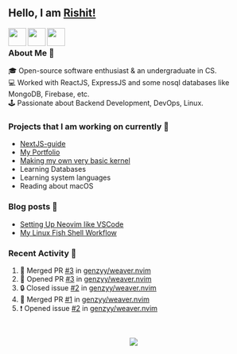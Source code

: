 ## Hello, I am [Rishit!](https://portfolio-genzyy.vercel.app/)

<a href="https://www.linkedin.com/in/rishit-pandey/" target="_blank">
    <img align="left" width="36px" src="https://img.icons8.com/fluency/48/000000/linkedin.png"/>
</a>

<a href="mailto:rishpandey8097@gmail.com" target="_blank">
    <img align="left" width="36px" src="https://img.icons8.com/plasticine/48/000000/gmail-new.png"/>
</a>

<a href="https://drive.google.com/file/d/1qCkZMKmikRYXOyqVC-taDFac7ZNDlGWe/view?usp=sharing" target="_blank">
    <img align="left" width="36px" src="https://img.icons8.com/external-itim2101-lineal-color-itim2101/64/000000/external-resume-human-resources-itim2101-lineal-color-itim2101.png"/>
</a>

<br />

### About Me 🚀

🎓 Open-source software enthusiast & an undergraduate in CS. <br />
💻 Worked with ReactJS, ExpressJS and some nosql databases like MongoDB, Firebase, etc. <br />
🕹️ Passionate about Backend Development, DevOps, Linux. <br />

### Projects that I am working on currently 🚧

- [NextJS-guide](https://github.com/genzyy/NextJS-guide)
- [My Portfolio](https://github.com/genzyy/next-portfolio)
- [Making my own very basic kernel](https://github.com/genzyy/rust_os)
- Learning Databases
- Learning system languages
- Reading about macOS

### Blog posts 📗

<!-- BLOG-POST-LIST:START -->
- [Setting Up Neovim like VSCode](https://dev.to/rishitpandey/setting-up-neovim-like-vscode-j8h)
- [My Linux Fish Shell Workflow](https://dev.to/rishitpandey/my-linux-fish-shell-workflow-28lk)
<!-- BLOG-POST-LIST:END -->

### Recent Activity 👀

<!--START_SECTION:activity-->
1. 🎉 Merged PR [#3](https://github.com/genzyy/weaver.nvim/pull/3) in [genzyy/weaver.nvim](https://github.com/genzyy/weaver.nvim)
2. 💪 Opened PR [#3](https://github.com/genzyy/weaver.nvim/pull/3) in [genzyy/weaver.nvim](https://github.com/genzyy/weaver.nvim)
3. 🔒 Closed issue [#2](https://github.com/genzyy/weaver.nvim/issues/2) in [genzyy/weaver.nvim](https://github.com/genzyy/weaver.nvim)
4. 🎉 Merged PR [#1](https://github.com/genzyy/weaver.nvim/pull/1) in [genzyy/weaver.nvim](https://github.com/genzyy/weaver.nvim)
5. ❗ Opened issue [#2](https://github.com/genzyy/weaver.nvim/issues/2) in [genzyy/weaver.nvim](https://github.com/genzyy/weaver.nvim)
<!--END_SECTION:activity-->
<br />

<p align="center">
  <img src="https://github-readme-stats.vercel.app/api?username=genzyy&show_icons=true&theme=radical&count_private=true&line_height=27">
</p>

